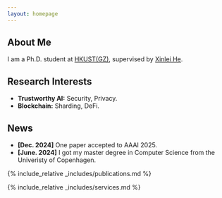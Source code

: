 ```yaml
---
layout: homepage
---
```


## About Me

I am a Ph.D. student at [HKUST(GZ)](https://www.hkust-gz.edu.cn), supervised by [Xinlei He](https://xinleihe.github.io).

## Research Interests

- **Trustworthy AI:** Security, Privacy.
- **Blockchain:** Sharding, DeFi.

## News

- **[Dec. 2024]** One paper accepted to AAAI 2025.
- **[June. 2024]** I got my master degree in Computer Science from the Univeristy of Copenhagen.


{% include_relative _includes/publications.md %}

{% include_relative _includes/services.md %}

